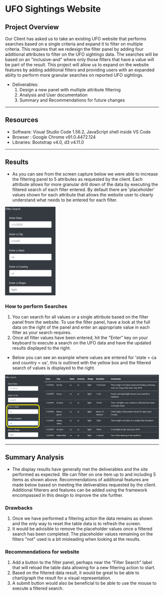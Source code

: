 # UFO Sightings Website


## Project Overview

Our Client has asked us to take an existing UFO website that performs searches based on a single criteria and expand it to filter on multiple criteria. This requires that we redesign the filter panel by adding four additional attributes to filter on the UFO sightings data. The searches will be based on an "inclusive-and" where only those filters that have a value will be part of the result. This project will allow us to expand on the website features by adding additional filters and providing users with an expanded abilty to perform more granular searches on reported UFO sightings.

- Deliverables:
  1. Design a new panel with multiple attribute filtering
  2. Analysis and User documentation
  3. Summary and Recommendations for future changes
------------------------------------------------------------------------------------------------------------

## Resources
- Software: Visual Studio Code 1.56.2, JavaScript shell inside VS Code
- Browser : Google Chrome v91.0.4472.124 
- Libraries: Bootstrap v4.0, d3 v4.11.0 
------------------------------------------------------------------------------------------------------------

## Results

- As you can see from the screen capture below we were able to increase the filtering panel to 5 attributes as requested by the client. Each attribute allows for more granular drill down of the data by executing the filtered search of each filter entered. By default there are 'placeholder' values shown for each attribute that allows the website user to clearly understand what needs to be entered for each filter.

![Website](/static/images/panel2.png)

### How to perform Searches

1. You can search for all values or a single attribute based on the filter panel from the website. To use the filter panel, have a look at the full data on the right of the panel and enter an appropriate value in each filter as your search requires. 
2. Once all filter values have been entered, hit the "Enter" key on your keyboard to execute a search on the UFO data and have the updated results displayed to the right. 

- Below you can see an example where values are entered for 'state = ca and country = us', this is outlined with the yellow box and the filtered search of values is displayed to the right.

![Website](static/images/filter1.png)

------------------------------------------------------------------------------------------------------------

## Summary Analysis

- The display results have generally met the deliverables and the site performed as expected. We can filter on one item up to and including 5 items as shown above. Recommendations of additional features are made below based on meeting the deliverables requested by the client. Additional filterers and features can be added using the framework encompassed in this design to improve the site further.

### Drawbacks

  1. Once we have performed a filtering action the data remains as shown and the only way to reset the table data is to refresh the screen.
  2. It would be advisible to remove the placeholder values once a filtered search has been completed. The placeholder values remaining on the filters "not" used is a bit misleading when looking at the results.

### Recommendations for website

  1. Add a button to the filter panel, perhaps near the "Filter Search" label that will reload the table data allowing for a new filtering action to start.
  2. Based on the filtered data result, it would be great to be able to chart/graph the result for a visual representation.
  3. A submit button would also be beneficial to be able to use the mouse to execute a filtered search.
